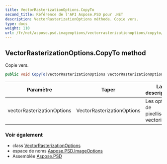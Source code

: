 ```yaml
---
title: VectorRasterizationOptions.CopyTo
second_title: Référence de l'API Aspose.PSD pour .NET
description: VectorRasterizationOptions méthode. Copie vers.
type: docs
weight: 110
url: /fr/net/aspose.psd.imageoptions/vectorrasterizationoptions/copyto/
---
```

## VectorRasterizationOptions.CopyTo method

Copie vers.

```csharp
public void CopyTo(VectorRasterizationOptions vectorRasterizationOptions)
```

| Paramètre | Taper | La description |
| --- | --- | --- |
| vectorRasterizationOptions | VectorRasterizationOptions | Les options de pixellisation vectorielle. |

### Voir également

* class [VectorRasterizationOptions](../)
* espace de noms [Aspose.PSD.ImageOptions](../../vectorrasterizationoptions/)
* Assemblée [Aspose.PSD](../../../)


